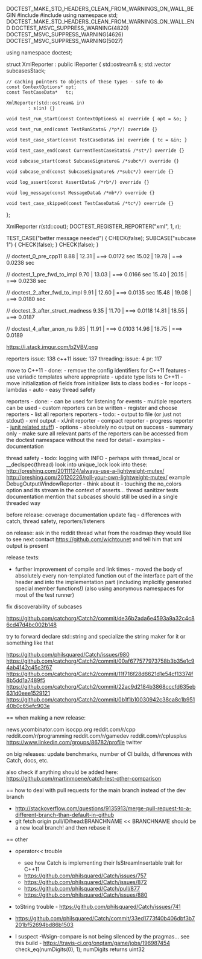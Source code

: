 
DOCTEST_MAKE_STD_HEADERS_CLEAN_FROM_WARNINGS_ON_WALL_BEGIN
#include <iostream>
#include <vector>
using namespace std;
DOCTEST_MAKE_STD_HEADERS_CLEAN_FROM_WARNINGS_ON_WALL_END
DOCTEST_MSVC_SUPPRESS_WARNING(4820)
DOCTEST_MSVC_SUPPRESS_WARNING(4626)
DOCTEST_MSVC_SUPPRESS_WARNING(5027)

using namespace doctest;

struct XmlReporter : public IReporter
{
    std::ostream&                 s;
    std::vector<SubcaseSignature> subcasesStack;

    // caching pointers to objects of these types - safe to do
    const ContextOptions* opt;
    const TestCaseData*   tc;

    XmlReporter(std::ostream& in)
            : s(in) {}

    void test_run_start(const ContextOptions& o) override { opt = &o; }

    void test_run_end(const TestRunStats& /*p*/) override {}

    void test_case_start(const TestCaseData& in) override { tc = &in; }

    void test_case_end(const CurrentTestCaseStats& /*st*/) override {}

    void subcase_start(const SubcaseSignature& /*subc*/) override {}

    void subcase_end(const SubcaseSignature& /*subc*/) override {}

    void log_assert(const AssertData& /*rb*/) override {}

    void log_message(const MessageData& /*mb*/) override {}

    void test_case_skipped(const TestCaseData& /*tc*/) override {}
};

XmlReporter r(std::cout);
DOCTEST_REGISTER_REPORTER("xml", 1, r);





TEST_CASE("better message needed") {
    CHECK(false);
    SUBCASE("subcase 1") {
        CHECK(false);
    }
    CHECK(false);
}







// doctest_0_pre_cpp11
 8.88 |   12.31 | ===> 0.0172 sec
15.02 |   19.78 | ===> 0.0238 sec

// doctest_1_pre_fwd_to_impl
 9.70 |   13.03 | ===> 0.0166 sec
15.40 |   20.15 | ===> 0.0238 sec

// doctest_2_after_fwd_to_impl
 9.91 |   12.60 | ===> 0.0135 sec
15.48 |   19.08 | ===> 0.0180 sec

// doctest_3_after_struct_madness
 9.35 |   11.70 | ===> 0.0118
14.81 |   18.55 | ===> 0.0187

// doctest_4_after_anon_ns
 9.85 |   11.91 | ===> 0.0103
14.96 |   18.75 | ===> 0.0189


https://i.stack.imgur.com/b2VBV.png



reporters issue: 138
c++11 issue: 137
threading: issue: 4 pr: 117

move to C++11 - done:
    - remove the config identifiers for C++11 features
    - use variadic templates where appropriate
    - update type lists to C++11
    - move initialization of fields from initializer lists to class bodies
    - for loops
    - lambdas
    - auto
    - easy thread safety

reporters - done:
    - can be used for listening for events
    - multiple reporters can be used
    - custom reporters can be written
    - register and choose reporters
    - list all reporters
reporters - todo:
    - output to file (or just not stdout)
    - xml output
    - xUnit reporter
    - compact reporter
    - progress reporter
    - [junit related stuff](https://github.com/ujiro99/doctest-junit-report))
    - options
        - absolutely no output on success
        - summary only
    - make sure all relevant parts of the reporters can be accessed from the doctest namespace without the need for detail
    - examples
    - documentation

thread safety - todo:
    logging with INFO - perhaps with thread_local or __declspec(thread)
    look into unique_lock
    look into these:
        http://preshing.com/20111124/always-use-a-lightweight-mutex/
        http://preshing.com/20120226/roll-your-own-lightweight-mutex/
    example
    DebugOutputWindowReporter - think about it - touching the no_colors option and its stream in the context of asserts...
    thread sanitizer tests
    documentation
        mention that subcases should still be used in a single threaded way

before release:
    coverage
    documentation
        update faq - differences with catch, thread safety, reporters/listeners

on release:
    ask in the reddit thread what from the roadmap they would like to see next
    contact https://github.com/wichtounet and tell him that xml output is present

release texts:
- further improvement of compile and link times - moved the body of absolutely every non-templated function out of the interface part of the header and into the implementation part (including implicitly generated special member functions!) (also using anonymous namespaces for most of the test runner)





fix discoverability of subcases

https://github.com/catchorg/Catch2/commit/de36b2ada6e4593a9a32c4c86cd47d4bc002b148

try to forward declare std::string and specialize the string maker for it or something like that

https://github.com/philsquared/Catch/issues/980
https://github.com/catchorg/Catch2/commit/00af677577973758b3b35e1c94ab4142c45c3f67
https://github.com/catchorg/Catch2/commit/11f716f28d6621d1e54cf13374f8b5dd1a7489f5
https://github.com/catchorg/Catch2/commit/22ac9d2184b3868cccfd635eb631d0eee1529121
https://github.com/catchorg/Catch2/commit/0b1f1b10030942c38ca8c1b95140b0c65efc903e

== when making a new release:

news.ycombinator.com
isocpp.org
reddit.com/r/cpp
reddit.com/r/programming
reddit.com/r/gamedev
reddit.com/r/cplusplus
https://www.linkedin.com/groups/86782/profile
twitter

on big releases: update benchmarks, number of CI builds, differences with Catch, docs, etc.

also check if anything should be added here:
https://github.com/martinmoene/catch-lest-other-comparison

== how to deal with pull requests for the main branch instead of the dev branch
- http://stackoverflow.com/questions/9135913/merge-pull-request-to-a-different-branch-than-default-in-github
- git fetch origin pull/ID/head:BRANCHNAME         << BRANCHNAME should be a new local branch! and then rebase it

== other
- operator<< trouble
    - see how Catch is implementing their IsStreamInsertable trait for C++11
    - https://github.com/philsquared/Catch/issues/757
    - https://github.com/philsquared/Catch/issues/872
    - https://github.com/philsquared/Catch/pull/877
    - https://github.com/philsquared/Catch/issues/880
- toString trouble - https://github.com/philsquared/Catch/issues/741
- https://github.com/philsquared/Catch/commit/33ed1773f40b406dbf3b7201bf52694bd86b1503

- I suspect -Wsign-compare is not being silenced by the pragmas...
  see this build - https://travis-ci.org/onqtam/game/jobs/196987454
  check_eq(numDigits(0), 1);     numDigits returns uint32
